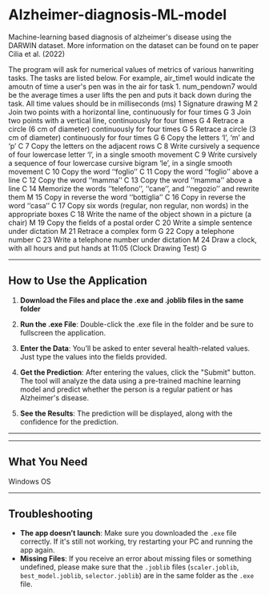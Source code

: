 # Alzheimer-diagnosis-ML-model
Machine-learning based diagnosis of alzheimer's disease using the DARWIN dataset. More information on the dataset can be found on te paper Cilia et al. (2022)


The program will ask for numerical values of metrics of various hanwriting tasks. The tasks are listed below.
For example, air_time1 would indicate the amoutn of time a user's pen was in the air for task 1. num_pendown7 would be the average times a user lifts the pen and puts it back down during the task.
All time values should be in milliseconds (ms)
1 Signature drawing M
2 Join two points with a horizontal line, continuously for four times G
3 Join two points with a vertical line, continuously for four times G
4 Retrace a circle (6 cm of diameter) continuously for four times G
5 Retrace a circle (3 cm of diameter) continuously for four times G
6 Copy the letters ‘l’, ‘m’ and ‘p’ C
7 Copy the letters on the adjacent rows C
8 Write cursively a sequence of four lowercase letter ‘l’, in a single smooth movement C
9 Write cursively a sequence of four lowercase cursive bigram ‘le’, in a single smooth movement C
10 Copy the word ‘‘foglio’’ C
11 Copy the word ‘‘foglio’’ above a line C
12 Copy the word ‘‘mamma’’ C
13 Copy the word ‘‘mamma’’ above a line C
14 Memorize the words ‘‘telefono’’, ‘‘cane’’, and ‘‘negozio’’ and rewrite them M
15 Copy in reverse the word ‘‘bottiglia’’ C
16 Copy in reverse the word ‘‘casa’’ C
17 Copy six words (regular, non regular, non words) in the appropriate boxes C
18 Write the name of the object shown in a picture (a chair) M
19 Copy the fields of a postal order C
20 Write a simple sentence under dictation M
21 Retrace a complex form G
22 Copy a telephone number C
23 Write a telephone number under dictation M
24 Draw a clock, with all hours and put hands at 11:05 (Clock Drawing Test) G


---

## How to Use the Application

1. **Download the Files and place the .exe and .joblib files in the same folder**
   
2. **Run the .exe File**: Double-click the .exe file in the folder and be sure to fullscreen the application.

3. **Enter the Data**: You’ll be asked to enter several health-related values. Just type the values into the fields provided.

4. **Get the Prediction**: After entering the values, click the "Submit" button. The tool will analyze the data using a pre-trained machine learning model and predict whether the person is a regular patient or has Alzheimer's disease.

5. **See the Results**: The prediction will be displayed, along with the confidence for the prediction.

---


---

## What You Need

Windows OS

---

## Troubleshooting

- **The app doesn’t launch**: Make sure you downloaded the `.exe` file correctly. If it's still not working, try restarting your PC and running the app again.
- **Missing Files**: If you receive an error about missing files or something undefined, please make sure that the `.joblib` files (`scaler.joblib`, `best_model.joblib`, `selector.joblib`) are in the same folder as the `.exe` file.
